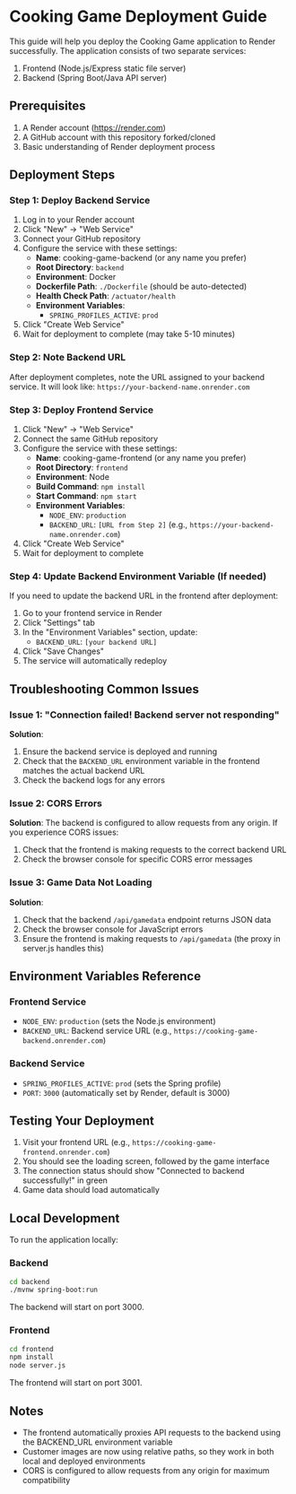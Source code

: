 # Cooking Game Deployment Guide

This guide will help you deploy the Cooking Game application to Render successfully. The application consists of two separate services:
1. Frontend (Node.js/Express static file server)
2. Backend (Spring Boot/Java API server)

## Prerequisites

1. A Render account (https://render.com)
2. A GitHub account with this repository forked/cloned
3. Basic understanding of Render deployment process

## Deployment Steps

### Step 1: Deploy Backend Service

1. Log in to your Render account
2. Click "New" → "Web Service"
3. Connect your GitHub repository
4. Configure the service with these settings:
   - **Name**: cooking-game-backend (or any name you prefer)
   - **Root Directory**: `backend`
   - **Environment**: Docker
   - **Dockerfile Path**: `./Dockerfile` (should be auto-detected)
   - **Health Check Path**: `/actuator/health`
   - **Environment Variables**:
     - `SPRING_PROFILES_ACTIVE`: `prod`
5. Click "Create Web Service"
6. Wait for deployment to complete (may take 5-10 minutes)

### Step 2: Note Backend URL

After deployment completes, note the URL assigned to your backend service. It will look like:
`https://your-backend-name.onrender.com`

### Step 3: Deploy Frontend Service

1. Click "New" → "Web Service"
2. Connect the same GitHub repository
3. Configure the service with these settings:
   - **Name**: cooking-game-frontend (or any name you prefer)
   - **Root Directory**: `frontend`
   - **Environment**: Node
   - **Build Command**: `npm install`
   - **Start Command**: `npm start`
   - **Environment Variables**:
     - `NODE_ENV`: `production`
     - `BACKEND_URL`: `[URL from Step 2]` (e.g., `https://your-backend-name.onrender.com`)
4. Click "Create Web Service"
5. Wait for deployment to complete

### Step 4: Update Backend Environment Variable (If needed)

If you need to update the backend URL in the frontend after deployment:

1. Go to your frontend service in Render
2. Click "Settings" tab
3. In the "Environment Variables" section, update:
   - `BACKEND_URL`: `[your backend URL]`
4. Click "Save Changes"
5. The service will automatically redeploy

## Troubleshooting Common Issues

### Issue 1: "Connection failed! Backend server not responding"

**Solution**: 
1. Ensure the backend service is deployed and running
2. Check that the `BACKEND_URL` environment variable in the frontend matches the actual backend URL
3. Check the backend logs for any errors

### Issue 2: CORS Errors

**Solution**:
The backend is configured to allow requests from any origin. If you experience CORS issues:
1. Check that the frontend is making requests to the correct backend URL
2. Check the browser console for specific CORS error messages

### Issue 3: Game Data Not Loading

**Solution**:
1. Check that the backend `/api/gamedata` endpoint returns JSON data
2. Check the browser console for JavaScript errors
3. Ensure the frontend is making requests to `/api/gamedata` (the proxy in server.js handles this)

## Environment Variables Reference

### Frontend Service
- `NODE_ENV`: `production` (sets the Node.js environment)
- `BACKEND_URL`: Backend service URL (e.g., `https://cooking-game-backend.onrender.com`)

### Backend Service
- `SPRING_PROFILES_ACTIVE`: `prod` (sets the Spring profile)
- `PORT`: `3000` (automatically set by Render, default is 3000)

## Testing Your Deployment

1. Visit your frontend URL (e.g., `https://cooking-game-frontend.onrender.com`)
2. You should see the loading screen, followed by the game interface
3. The connection status should show "Connected to backend successfully!" in green
4. Game data should load automatically

## Local Development

To run the application locally:

### Backend
```bash
cd backend
./mvnw spring-boot:run
```
The backend will start on port 3000.

### Frontend
```bash
cd frontend
npm install
node server.js
```
The frontend will start on port 3001.

## Notes

- The frontend automatically proxies API requests to the backend using the BACKEND_URL environment variable
- Customer images are now using relative paths, so they work in both local and deployed environments
- CORS is configured to allow requests from any origin for maximum compatibility